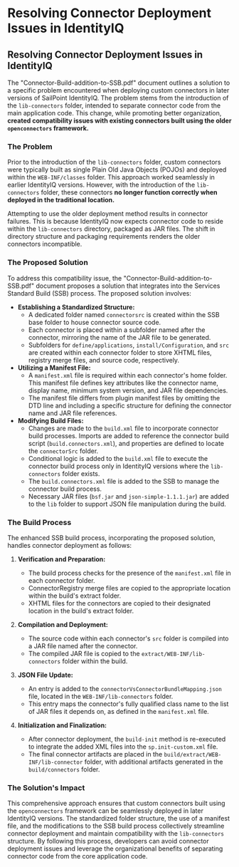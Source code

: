 # Resolving Connector Deployment Issues in IdentityIQ

## Resolving Connector Deployment Issues in IdentityIQ

The "Connector-Build-addition-to-SSB.pdf" document outlines a solution to a specific problem encountered when deploying custom connectors in later versions of SailPoint IdentityIQ. The problem stems from the introduction of the `lib-connectors` folder, intended to separate connector code from the main application code. This change, while promoting better organization, **created compatibility issues with existing connectors built using the older `openconnectors` framework.**

### The Problem

Prior to the introduction of the `lib-connectors` folder, custom connectors were typically built as single Plain Old Java Objects (POJOs) and deployed within the `WEB-INF/classes` folder. This approach worked seamlessly in earlier IdentityIQ versions. However, with the introduction of the `lib-connectors` folder, these connectors **no longer function correctly when deployed in the traditional location.**

Attempting to use the older deployment method results in connector failures. This is because IdentityIQ now expects connector code to reside within the `lib-connectors` directory, packaged as JAR files. The shift in directory structure and packaging requirements renders the older connectors incompatible.

### The Proposed Solution

To address this compatibility issue, the "Connector-Build-addition-to-SSB.pdf" document proposes a solution that integrates into the Services Standard Build (SSB) process. The proposed solution involves:

*   **Establishing a Standardized Structure:**
    *   A dedicated folder named `connectorsrc` is created within the SSB base folder to house connector source code.
    *   Each connector is placed within a subfolder named after the connector, mirroring the name of the JAR file to be generated.
    *   Subfolders for `define/applications`, `install/Configuration`, and `src` are created within each connector folder to store XHTML files, registry merge files, and source code, respectively.
*   **Utilizing a Manifest File:**
    *   A `manifest.xml` file is required within each connector's home folder. This manifest file defines key attributes like the connector name, display name, minimum system version, and JAR file dependencies.
    *   The manifest file differs from plugin manifest files by omitting the DTD line and including a specific structure for defining the connector name and JAR file references.
*   **Modifying Build Files:**
    *   Changes are made to the `build.xml` file to incorporate connector build processes. Imports are added to reference the connector build script (`build.connectors.xml`), and properties are defined to locate the `connectorSrc` folder.
    *   Conditional logic is added to the `build.xml` file to execute the connector build process only in IdentityIQ versions where the `lib-connectors` folder exists.
    *   The `build.connectors.xml` file is added to the SSB to manage the connector build process.
    *   Necessary JAR files (`bsf.jar` and `json-simple-1.1.1.jar`) are added to the `lib` folder to support JSON file manipulation during the build.

### The Build Process

The enhanced SSB build process, incorporating the proposed solution, handles connector deployment as follows:

1.  **Verification and Preparation:**
    *   The build process checks for the presence of the `manifest.xml` file in each connector folder.
    *   ConnectorRegistry merge files are copied to the appropriate location within the build's extract folder.
    *   XHTML files for the connectors are copied to their designated location in the build's extract folder.

2.  **Compilation and Deployment:**
    *   The source code within each connector's `src` folder is compiled into a JAR file named after the connector.
    *   The compiled JAR file is copied to the `extract/WEB-INF/lib-connectors` folder within the build.

3.  **JSON File Update:**
    *   An entry is added to the `connectorVsConnectorBundleMapping.json` file, located in the `WEB-INF/lib-connectors` folder.
    *   This entry maps the connector's fully qualified class name to the list of JAR files it depends on, as defined in the `manifest.xml` file.

4.  **Initialization and Finalization:**
    *   After connector deployment, the `build-init` method is re-executed to integrate the added XML files into the `sp.init-custom.xml` file.
    *   The final connector artifacts are placed in the `build/extract/WEB-INF/lib-connector` folder, with additional artifacts generated in the `build/connectors` folder.

### The Solution's Impact

This comprehensive approach ensures that custom connectors built using the `openconnectors` framework can be seamlessly deployed in later IdentityIQ versions. The standardized folder structure, the use of a manifest file, and the modifications to the SSB build process collectively streamline connector deployment and maintain compatibility with the `lib-connectors` structure. By following this process, developers can avoid connector deployment issues and leverage the organizational benefits of separating connector code from the core application code.

